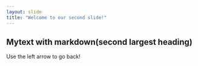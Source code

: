 ```yaml
---
layout: slide
title: "Welcome to our second slide!"
---
```

## Mytext with markdown(second largest heading)
Use the left arrow to go back!